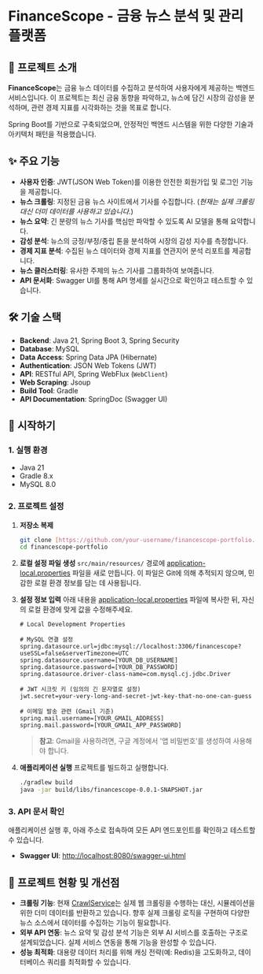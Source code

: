 # FinanceScope - 금융 뉴스 분석 및 관리 플랫폼

## 📖 프로젝트 소개

**FinanceScope**는 금융 뉴스 데이터를 수집하고 분석하여 사용자에게 제공하는 백엔드 서비스입니다. 이 프로젝트는 최신 금융 동향을 파악하고, 뉴스에 담긴 시장의 감성을 분석하며, 관련 경제 지표를 시각화하는 것을 목표로 합니다.

Spring Boot를 기반으로 구축되었으며, 안정적인 백엔드 시스템을 위한 다양한 기술과 아키텍처 패턴을 적용했습니다.

## ✨ 주요 기능

- **사용자 인증**: JWT(JSON Web Token)를 이용한 안전한 회원가입 및 로그인 기능을 제공합니다.
- **뉴스 크롤링**: 지정된 금융 뉴스 사이트에서 기사를 수집합니다. (*현재는 실제 크롤링 대신 더미 데이터를 사용하고 있습니다.*)
- **뉴스 요약**: 긴 분량의 뉴스 기사를 핵심만 파악할 수 있도록 AI 모델을 통해 요약합니다.
- **감성 분석**: 뉴스의 긍정/부정/중립 톤을 분석하여 시장의 감성 지수를 측정합니다.
- **경제 지표 분석**: 수집된 뉴스 데이터와 경제 지표를 연관지어 분석 리포트를 제공합니다.
- **뉴스 클러스터링**: 유사한 주제의 뉴스 기사를 그룹화하여 보여줍니다.
- **API 문서화**: Swagger UI를 통해 API 명세를 실시간으로 확인하고 테스트할 수 있습니다.

## 🛠️ 기술 스택

- **Backend**: Java 21, Spring Boot 3, Spring Security
- **Database**: MySQL
- **Data Access**: Spring Data JPA (Hibernate)
- **Authentication**: JSON Web Tokens (JWT)
- **API**: RESTful API, Spring WebFlux (`WebClient`)
- **Web Scraping**: Jsoup
- **Build Tool**: Gradle
- **API Documentation**: SpringDoc (Swagger UI)

## 🚀 시작하기

### 1. 실행 환경

- Java 21
- Gradle 8.x
- MySQL 8.0

### 2. 프로젝트 설정

1.  **저장소 복제**
    ```bash
    git clone [https://github.com/your-username/financescope-portfolio.git](https://github.com/your-username/financescope-portfolio.git)
    cd financescope-portfolio
    ```

2.  **로컬 설정 파일 생성**
    `src/main/resources/` 경로에 [application-local.properties](cci:7://file:///c:/Users/vjwmf/OneDrive/%EB%B0%94%ED%83%95%20%ED%99%94%EB%A9%B4/Back/financescope/src/main/resources/application-local.properties:0:0-0:0) 파일을 새로 만듭니다. 이 파일은 Git에 의해 추적되지 않으며, 민감한 로컬 환경 정보를 담는 데 사용됩니다.

3.  **설정 정보 입력**
    아래 내용을 [application-local.properties](cci:7://file:///c:/Users/vjwmf/OneDrive/%EB%B0%94%ED%83%95%20%ED%99%94%EB%A9%B4/Back/financescope/src/main/resources/application-local.properties:0:0-0:0) 파일에 복사한 뒤, 자신의 로컬 환경에 맞게 값을 수정해주세요.

    ```properties
    # Local Development Properties

    # MySQL 연결 설정
    spring.datasource.url=jdbc:mysql://localhost:3306/financescope?useSSL=false&serverTimezone=UTC
    spring.datasource.username=[YOUR_DB_USERNAME]
    spring.datasource.password=[YOUR_DB_PASSWORD]
    spring.datasource.driver-class-name=com.mysql.cj.jdbc.Driver

    # JWT 시크릿 키 (임의의 긴 문자열로 설정)
    jwt.secret=your-very-long-and-secret-jwt-key-that-no-one-can-guess

    # 이메일 발송 관련 (Gmail 기준)
    spring.mail.username=[YOUR_GMAIL_ADDRESS]
    spring.mail.password=[YOUR_GMAIL_APP_PASSWORD]
    ```
    > **참고**: Gmail을 사용하려면, 구글 계정에서 '앱 비밀번호'를 생성하여 사용해야 합니다.

4.  **애플리케이션 실행**
    프로젝트를 빌드하고 실행합니다.
    ```bash
    ./gradlew build
    java -jar build/libs/financescope-0.0.1-SNAPSHOT.jar
    ```

### 3. API 문서 확인

애플리케이션 실행 후, 아래 주소로 접속하여 모든 API 엔드포인트를 확인하고 테스트할 수 있습니다.
- **Swagger UI**: [http://localhost:8080/swagger-ui.html](http://localhost:8080/swagger-ui.html)

## 📌 프로젝트 현황 및 개선점

- **크롤링 기능**: 현재 [CrawlService](cci:2://file:///c:/Users/vjwmf/OneDrive/%EB%B0%94%ED%83%95%20%ED%99%94%EB%A9%B4/Back/financescope/src/main/java/com/financescope/financescope/service/CrawlService.java:16:0-118:1)는 실제 웹 크롤링을 수행하는 대신, 시뮬레이션을 위한 더미 데이터를 반환하고 있습니다. 향후 실제 크롤링 로직을 구현하여 다양한 뉴스 소스에서 데이터를 수집하는 기능이 필요합니다.
- **외부 API 연동**: 뉴스 요약 및 감성 분석 기능은 외부 AI 서비스를 호출하는 구조로 설계되었습니다. 실제 서비스 연동을 통해 기능을 완성할 수 있습니다.
- **성능 최적화**: 대용량 데이터 처리를 위해 캐싱 전략(예: Redis)을 고도화하고, 데이터베이스 쿼리를 최적화할 수 있습니다.

